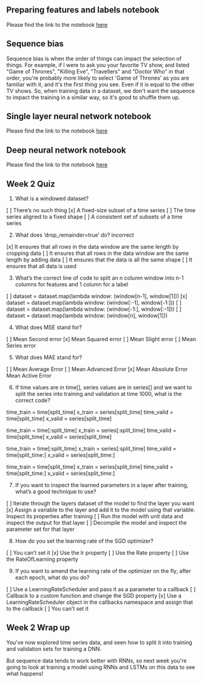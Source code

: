 ## Preparing features and labels notebook
Please find the link to the notebook [here](https://colab.research.google.com/github/lmoroney/dlaicourse/blob/master/TensorFlow%20In%20Practice/Course%204%20-%20S%2BP/S%2BP%20Week%202%20Lesson%201.ipynb)

## Sequence bias
Sequence bias is when the order of things can impact the selection of things. For example, if I were to ask you your favorite TV show, and listed "Game of Thrones", "Killing Eve", "Travellers" and "Doctor Who" in that order, you're probably more likely to select 'Game of Thrones' as you are familiar with it, and it's the first thing you see. Even if it is equal to the other TV shows. So, when training data in a dataset, we don't want the sequence to impact the training in a similar way, so it's good to shuffle them up.

## Single layer neural network notebook
Please find the link to the notebook [here](https://colab.research.google.com/github/lmoroney/dlaicourse/blob/master/TensorFlow%20In%20Practice/Course%204%20-%20S%2BP/S%2BP%20Week%202%20Lesson%202.ipynb)

## Deep neural network notebook
Please find the link to the notebook [here](https://colab.research.google.com/github/lmoroney/dlaicourse/blob/master/TensorFlow%20In%20Practice/Course%204%20-%20S%2BP/S%2BP%20Week%202%20Lesson%203.ipynb)

## Week 2 Quiz

1. What is a windowed dataset?

[ ] There’s no such thing
[x] A fixed-size subset of a time series
[ ] The time series aligned to a fixed shape
[ ] A consistent set of subsets of a time series

2. What does ‘drop_remainder=true’ do? incorrect 

[x] It ensures that all rows in the data window are the same length by cropping data
[ ] It ensures that all rows in the data window are the same length by adding data
[ ] It ensures that the data is all the same shape
[ ] It ensures that all data is used

3. What’s the correct line of code to split an n column window into n-1 columns for features and 1 column for a label

[ ] dataset = dataset.map(lambda window: (window[n-1], window[1]))
[x] dataset = dataset.map(lambda window: (window[:-1], window[-1:]))
[ ] dataset = dataset.map(lambda window: (window[-1:], window[:-1]))
[ ] dataset = dataset.map(lambda window: (window[n], window[1]))

4. What does MSE stand for?

[ ] Mean Second error
[x] Mean Squared error
[ ] Mean Slight error
[ ] Mean Series error

5. What does MAE stand for?

[ ] Mean Average Error
[ ] Mean Advanced Error
[x] Mean Absolute Error
Mean Active Error

6. If time values are in time[], series values are in series[] and we want to split the series into training and validation at time 1000, what is the correct code?

time_train = time[split_time]
x_train = series[split_time]
time_valid = time[split_time]
x_valid = series[split_time]


time_train = time[:split_time]
x_train = series[:split_time]
time_valid = time[split_time]
x_valid = series[split_time]


time_train = time[:split_time]
x_train = series[:split_time]
time_valid = time[split_time:]
x_valid = series[split_time:]


time_train = time[split_time]
x_train = series[split_time]
time_valid = time[split_time:]
x_valid = series[split_time:]

7. If you want to inspect the learned parameters in a layer after training, what’s a good technique to use?

[ ] Iterate through the layers dataset of the model to find the layer you want
[x] Assign a variable to the layer and add it to the model using that variable. Inspect its properties after training
[ ] Run the model with unit data and inspect the output for that layer
[ ] Decompile the model and inspect the parameter set for that layer

8. How do you set the learning rate of the SGD optimizer? 

[ ] You can’t set it
[x] Use the lr property
[ ] Use the Rate property 
[ ] Use the RateOfLearning property

9. If you want to amend the learning rate of the optimizer on the fly, after each epoch, what do you do?

[ ] Use a LearningRateScheduler and pass it as a parameter to a callback
[ ] Callback to a custom function and change the SGD property
[x] Use a LearningRateScheduler object in the callbacks namespace and assign that to the callback
[ ] You can’t set it

## Week 2 Wrap up
You've now explored time series data, and seen how to split it into training and validation sets for training a DNN.

But sequence data tends to work better with RNNs, so next week you're going to look at training a model using RNNs and LSTMs on this data to see what happens!

